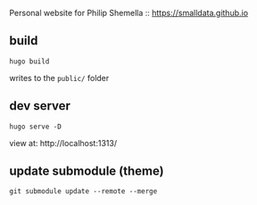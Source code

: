 Personal website for Philip Shemella :: https://smalldata.github.io

## build

    hugo build

writes to the `public/` folder

## dev server

    hugo serve -D

view at: http://localhost:1313/

## update submodule (theme)

    git submodule update --remote --merge